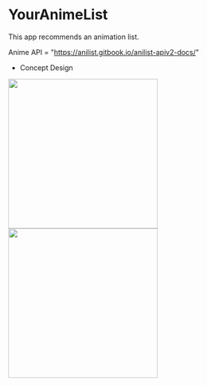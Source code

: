 # YourAnimeList
This app recommends an animation list.

Anime API = "https://anilist.gitbook.io/anilist-apiv2-docs/"

  

* Concept Design
<div>
<img width="300" src="https://user-images.githubusercontent.com/55890012/82057167-eae52700-96fd-11ea-9a7f-35074f0ece78.jpg">
<img width="300" src="https://user-images.githubusercontent.com/55890012/82056918-9477e880-96fd-11ea-9559-64c34deedce6.jpg">

</div>
